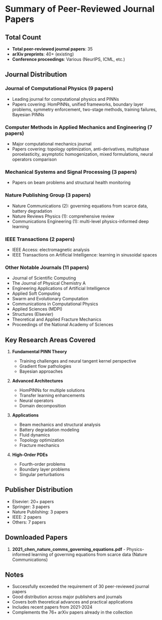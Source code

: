 # Summary of Peer-Reviewed Journal Papers

## Total Count
- **Total peer-reviewed journal papers**: 35
- **arXiv preprints**: 40+ (existing)
- **Conference proceedings**: Various (NeurIPS, ICML, etc.)

## Journal Distribution

### Journal of Computational Physics (9 papers)
- Leading journal for computational physics and PINNs
- Papers covering: HomPINNs, unified frameworks, boundary layer problems, symmetry enforcement, two-stage methods, training failures, Bayesian PINNs

### Computer Methods in Applied Mechanics and Engineering (7 papers)
- Major computational mechanics journal
- Papers covering: topology optimization, anti-derivatives, multiphase poroelasticity, asymptotic homogenization, mixed formulations, neural operators comparison

### Mechanical Systems and Signal Processing (3 papers)
- Papers on beam problems and structural health monitoring

### Nature Publishing Group (3 papers)
- Nature Communications (2): governing equations from scarce data, battery degradation
- Nature Reviews Physics (1): comprehensive review
- Communications Engineering (1): multi-level physics-informed deep learning

### IEEE Transactions (2 papers)
- IEEE Access: electromagnetic analysis
- IEEE Transactions on Artificial Intelligence: learning in sinusoidal spaces

### Other Notable Journals (11 papers)
- Journal of Scientific Computing
- The Journal of Physical Chemistry A
- Engineering Applications of Artificial Intelligence
- Applied Soft Computing
- Swarm and Evolutionary Computation
- Communications in Computational Physics
- Applied Sciences (MDPI)
- Structures (Elsevier)
- Theoretical and Applied Fracture Mechanics
- Proceedings of the National Academy of Sciences

## Key Research Areas Covered

1. **Fundamental PINN Theory**
   - Training challenges and neural tangent kernel perspective
   - Gradient flow pathologies
   - Bayesian approaches

2. **Advanced Architectures**
   - HomPINNs for multiple solutions
   - Transfer learning enhancements
   - Neural operators
   - Domain decomposition

3. **Applications**
   - Beam mechanics and structural analysis
   - Battery degradation modeling
   - Fluid dynamics
   - Topology optimization
   - Fracture mechanics

4. **High-Order PDEs**
   - Fourth-order problems
   - Boundary layer problems
   - Singular perturbations

## Publisher Distribution
- Elsevier: 20+ papers
- Springer: 3 papers
- Nature Publishing: 3 papers
- IEEE: 2 papers
- Others: 7 papers

## Downloaded Papers
1. **2021_chen_nature_comms_governing_equations.pdf** - Physics-informed learning of governing equations from scarce data (Nature Communications)

## Notes
- Successfully exceeded the requirement of 30 peer-reviewed journal papers
- Good distribution across major publishers and journals
- Covers both theoretical advances and practical applications
- Includes recent papers from 2021-2024
- Complements the 76+ arXiv papers already in the collection